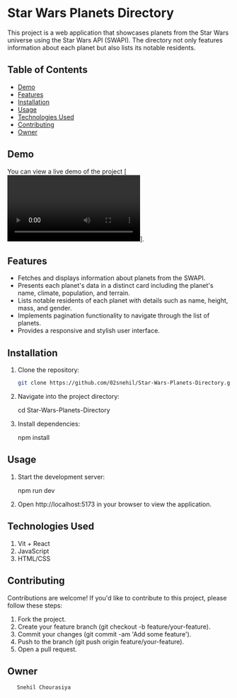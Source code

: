 # Star Wars Planets Directory

This project is a web application that showcases planets from the Star Wars universe using the Star Wars API (SWAPI). The directory not only features information about each planet but also lists its notable residents.

## Table of Contents

- [Demo](#demo)
- [Features](#features)
- [Installation](#installation)
- [Usage](#usage)
- [Technologies Used](#technologies-used)
- [Contributing](#contributing)
- [Owner](#owner)

## Demo

You can view a live demo of the project [<video controls src="Demo.mp4" title="Title"></video>].

## Features

- Fetches and displays information about planets from the SWAPI.
- Presents each planet's data in a distinct card including the planet's name, climate, population, and terrain.
- Lists notable residents of each planet with details such as name, height, mass, and gender.
- Implements pagination functionality to navigate through the list of planets.
- Provides a responsive and stylish user interface.

## Installation

1. Clone the repository:

   ```bash
   git clone https://github.com/02snehil/Star-Wars-Planets-Directory.git

2. Navigate into the project directory:
    
    cd Star-Wars-Planets-Directory

3. Install dependencies:

    npm install

## Usage

1. Start the development server:

    npm run dev

2. Open http://localhost:5173 in your browser to view the application.
     
## Technologies Used
  
  1. Vit + React
  2. JavaScript
  3. HTML/CSS
  

## Contributing
Contributions are welcome! If you'd like to contribute to this project, please follow these steps:

1. Fork the project.
2. Create your feature branch (git checkout -b feature/your-feature).
3. Commit your changes (git commit -am 'Add some feature').
4. Push to the branch (git push origin feature/your-feature).
5. Open a pull request.


## Owner
       
       Snehil Chourasiya
